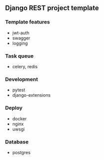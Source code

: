 ## Django REST project template

### Template features
* jwt-auth
* swagger
* logging

### Task queue
* celery, redis

### Development
* pytest
* django-extensions

### Deploy
* docker 
* nginx
* uwsgi

### Database
* postgres
